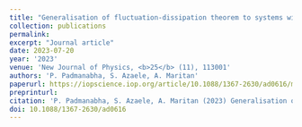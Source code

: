 ```yaml
---
title: "Generalisation of fluctuation-dissipation theorem to systems with absorbing states"
collection: publications
permalink:
excerpt: "Journal article"
date: 2023-07-20
year: '2023'
venue: 'New Journal of Physics, <b>25</b> (11), 113001'
authors: 'P. Padmanabha, S. Azaele, A. Maritan'
paperurl: https://iopscience.iop.org/article/10.1088/1367-2630/ad0616/meta
preprinturl: 
citation: 'P. Padmanabha, S. Azaele, A. Maritan (2023) Generalisation of fluctuation-dissipation theorem to systems with absorbing states. <i>New Journal of Physics</i>'
doi: 10.1088/1367-2630/ad0616
---
```

